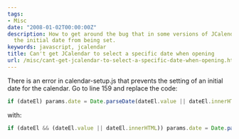 ```yaml
---
tags:
- Misc
date: "2008-01-02T00:00:00Z"
description: How to get around the bug that in some versions of JCalendar prevents
  the initial date from being set.
keywords: javascript, jcalendar
title: Can't get JCalendar to select a specific date when opening
url: /misc/cant-get-jcalendar-to-select-a-specific-date-when-opening.html
---
```

There is an error in calendar-setup.js that prevents the setting of an
initial date for the calendar. Go to line 159 and replace the code:

```javascript
if (dateEl) params.date = Date.parseDate(dateEl.value || dateEl.innerHTML, dateFmt);
```
with:
```javascript
if (dateEl && (dateEl.value || dateEl.innerHTML)) params.date = Date.parseDate(dateEl.value || dateEl.innerHTML, dateFmt);
```

